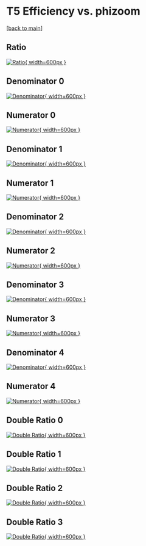 # T5 Efficiency vs. phizoom

[[back to main](./)]



## Ratio

[![Ratio](../mtv/var/T5_xtr_211_1_eff_phizoom.png){ width=600px }](../mtv/var/T5_xtr_211_1_eff_phizoom.pdf)

## Denominator 0

[![Denominator](../mtv/den/T5_xtr_211_1_eff_phizoom_den0.png){ width=600px }](../mtv/den/T5_xtr_211_1_eff_phizoom_den0.pdf)

## Numerator 0

[![Numerator](../mtv/num/T5_xtr_211_1_eff_phizoom_num0.png){ width=600px }](../mtv/num/T5_xtr_211_1_eff_phizoom_num0.pdf)

## Denominator 1

[![Denominator](../mtv/den/T5_xtr_211_1_eff_phizoom_den1.png){ width=600px }](../mtv/den/T5_xtr_211_1_eff_phizoom_den1.pdf)

## Numerator 1

[![Numerator](../mtv/num/T5_xtr_211_1_eff_phizoom_num1.png){ width=600px }](../mtv/num/T5_xtr_211_1_eff_phizoom_num1.pdf)

## Denominator 2

[![Denominator](../mtv/den/T5_xtr_211_1_eff_phizoom_den2.png){ width=600px }](../mtv/den/T5_xtr_211_1_eff_phizoom_den2.pdf)

## Numerator 2

[![Numerator](../mtv/num/T5_xtr_211_1_eff_phizoom_num2.png){ width=600px }](../mtv/num/T5_xtr_211_1_eff_phizoom_num2.pdf)

## Denominator 3

[![Denominator](../mtv/den/T5_xtr_211_1_eff_phizoom_den3.png){ width=600px }](../mtv/den/T5_xtr_211_1_eff_phizoom_den3.pdf)

## Numerator 3

[![Numerator](../mtv/num/T5_xtr_211_1_eff_phizoom_num3.png){ width=600px }](../mtv/num/T5_xtr_211_1_eff_phizoom_num3.pdf)

## Denominator 4

[![Denominator](../mtv/den/T5_xtr_211_1_eff_phizoom_den4.png){ width=600px }](../mtv/den/T5_xtr_211_1_eff_phizoom_den4.pdf)

## Numerator 4

[![Numerator](../mtv/num/T5_xtr_211_1_eff_phizoom_num4.png){ width=600px }](../mtv/num/T5_xtr_211_1_eff_phizoom_num4.pdf)

## Double Ratio 0

[![Double Ratio](../mtv/ratio/T5_xtr_211_1_eff_phizoom_ratio0.png){ width=600px }](../mtv/ratio/T5_xtr_211_1_eff_phizoom_ratio0.pdf)

## Double Ratio 1

[![Double Ratio](../mtv/ratio/T5_xtr_211_1_eff_phizoom_ratio1.png){ width=600px }](../mtv/ratio/T5_xtr_211_1_eff_phizoom_ratio1.pdf)

## Double Ratio 2

[![Double Ratio](../mtv/ratio/T5_xtr_211_1_eff_phizoom_ratio2.png){ width=600px }](../mtv/ratio/T5_xtr_211_1_eff_phizoom_ratio2.pdf)

## Double Ratio 3

[![Double Ratio](../mtv/ratio/T5_xtr_211_1_eff_phizoom_ratio3.png){ width=600px }](../mtv/ratio/T5_xtr_211_1_eff_phizoom_ratio3.pdf)

